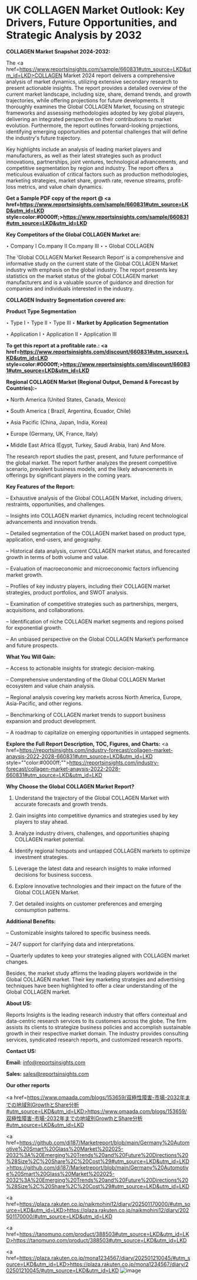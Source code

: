 # UK COLLAGEN Market Outlook: Key Drivers, Future Opportunities, and Strategic Analysis by 2032

<strong>COLLAGEN Market Snapshot 2024-2032:</strong>

The <a href=https://www.reportsinsights.com/sample/660831#utm_source=LKD&utm_id=LKD>COLLAGEN Market 2024 report</a> delivers a comprehensive analysis of market dynamics, utilizing extensive secondary research to present actionable insights. The report provides a detailed overview of the current market landscape, including size, share, demand trends, and growth trajectories, while offering projections for future developments. It thoroughly examines the Global COLLAGEN Market, focusing on strategic frameworks and assessing methodologies adopted by key global players, delivering an integrated perspective on their contributions to market evolution. Furthermore, the report outlines forward-looking projections, identifying emerging opportunities and potential challenges that will define the industry's future trajectory.

Key highlights include an analysis of leading market players and manufacturers, as well as their latest strategies such as product innovations, partnerships, joint ventures, technological advancements, and competitive segmentation by region and industry. The report offers a meticulous evaluation of critical factors such as production methodologies, marketing strategies, market share, growth rate, revenue streams, profit-loss metrics, and value chain dynamics.

<strong>Get a Sample PDF copy of the report @ <a href=https://www.reportsinsights.com/sample/660831#utm_source=LKD&utm_id=LKD style=color:#0000ff;>https://www.reportsinsights.com/sample/660831#utm_source=LKD&utm_id=LKD</a></strong>

<strong>Key Competitors of the Global COLLAGEN Market are:</strong>

‣ Company I Co.mpany II Co.mpany III
‣ 
‣ Global COLLAGEN

The ‘Global COLLAGEN Market Research Report’ is a comprehensive and informative study on the current state of the Global COLLAGEN Market industry with emphasis on the global industry. The report presents key statistics on the market status of the global COLLAGEN market manufacturers and is a valuable source of guidance and direction for companies and individuals interested in the industry.

<strong>COLLAGEN Industry Segmentation covered are:</strong>

<strong>Product Type Segmentation</strong>

‣ Type I
‣ Type II
‣ Type III
‣ 
<strong>Market by Application Segmentation</strong>

‣ Application I
‣ Application II 
‣ Application III

<strong>To get this report at a profitable rate.: <a href=https://www.reportsinsights.com/discount/660831#utm_source=LKD&utm_id=LKD style=color:#0000ff;>https://www.reportsinsights.com/discount/660831#utm_source=LKD&utm_id=LKD</a></strong>

<strong>Regional COLLAGEN Market (Regional Output, Demand &amp; Forecast by Countries):-</strong>

• North America (United States, Canada, Mexico)

• South America ( Brazil, Argentina, Ecuador, Chile)

• Asia Pacific (China, Japan, India, Korea)

• Europe (Germany, UK, France, Italy)

• Middle East Africa (Egypt, Turkey, Saudi Arabia, Iran) And More.

The research report studies the past, present, and future performance of the global market. The report further analyzes the present competitive scenario, prevalent business models, and the likely advancements in offerings by significant players in the coming years.

<strong>Key Features of the Report:</strong>

– Exhaustive analysis of the Global COLLAGEN Market, including drivers, restraints, opportunities, and challenges.

– Insights into COLLAGEN market dynamics, including recent technological advancements and innovation trends.

– Detailed segmentation of the COLLAGEN market based on product type, application, end-users, and geography.

– Historical data analysis, current COLLAGEN market status, and forecasted growth in terms of both volume and value.

– Evaluation of macroeconomic and microeconomic factors influencing market growth.

– Profiles of key industry players, including their COLLAGEN market strategies, product portfolios, and SWOT analysis.

– Examination of competitive strategies such as partnerships, mergers, acquisitions, and collaborations.

– Identification of niche COLLAGEN market segments and regions poised for exponential growth.

– An unbiased perspective on the Global COLLAGEN Market’s performance and future prospects.

<strong>What You Will Gain:</strong>

– Access to actionable insights for strategic decision-making.

– Comprehensive understanding of the Global COLLAGEN Market ecosystem and value chain analysis.

– Regional analysis covering key markets across North America, Europe, Asia-Pacific, and other regions.

– Benchmarking of COLLAGEN market trends to support business expansion and product development.

– A roadmap to capitalize on emerging opportunities in untapped segments.

<strong>Explore the Full Report Description, TOC, Figures, and Charts:</strong>
<a href=https://reportsinsights.com/industry-forecast/collagen-market-anaysis-2022-2028-660831#utm_source=LKD&utm_id=LKD style=""color:#0000ff;"">https://reportsinsights.com/industry-forecast/collagen-market-anaysis-2022-2028-660831#utm_source=LKD&utm_id=LKD</a>

<strong>Why Choose the Global COLLAGEN Market Report?</strong>

1. Understand the trajectory of the Global COLLAGEN Market with accurate forecasts and growth trends.

2. Gain insights into competitive dynamics and strategies used by key players to stay ahead.

3. Analyze industry drivers, challenges, and opportunities shaping COLLAGEN market potential.

4. Identify regional hotspots and untapped COLLAGEN markets to optimize investment strategies.

5. Leverage the latest data and research insights to make informed decisions for business success.

6. Explore innovative technologies and their impact on the future of the Global COLLAGEN Market.

7. Get detailed insights on customer preferences and emerging consumption patterns.

<strong>Additional Benefits:</strong>

– Customizable insights tailored to specific business needs.

– 24/7 support for clarifying data and interpretations.

– Quarterly updates to keep your strategies aligned with COLLAGEN market changes.

Besides, the market study affirms the leading players worldwide in the Global COLLAGEN market. Their key marketing strategies and advertising techniques have been highlighted to offer a clear understanding of the Global COLLAGEN market.

<strong><strong>About US</strong>:</strong>

Reports Insights is the leading research industry that offers contextual and data-centric research services to its customers across the globe. The firm assists its clients to strategize business policies and accomplish sustainable growth in their respective market domain. The industry provides consulting services, syndicated research reports, and customized research reports.

<strong>Contact US:</strong>

<p class=><b>Email:</b> <a href=mailto:info@reportsinsights.com>info@reportsinsights.com</a></p>
<p class=><b>Sales:</b> <a href=mailto:sales@reportsinsights.com>sales@reportsinsights.com</a></p>

<strong>Our other reports</strong>

<a href=https://www.omaada.com/blogs/153659/双極性障害-市場-2032年までの地域別GrowthとShare分析#utm_source=LKD&utm_id=LKD>https://www.omaada.com/blogs/153659/双極性障害-市場-2032年までの地域別GrowthとShare分析#utm_source=LKD&utm_id=LKD</a>

<a href=https://github.com/di187/Marketreport/blob/main/Germany%20Automotive%20Smart%20Glass%20Market%202025-2032%3A%20Emerging%20Trends%20and%20Future%20Directions%20%28Size%2C%20Share%2C%20Cost%29#utm_source=LKD&utm_id=LKD>https://github.com/di187/Marketreport/blob/main/Germany%20Automotive%20Smart%20Glass%20Market%202025-2032%3A%20Emerging%20Trends%20and%20Future%20Directions%20%28Size%2C%20Share%2C%20Cost%29#utm_source=LKD&utm_id=LKD</a>

<a href=https://plaza.rakuten.co.jp/naikmohini12/diary/202501170000/#utm_source=LKD&utm_id=LKD>https://plaza.rakuten.co.jp/naikmohini12/diary/202501170000/#utm_source=LKD&utm_id=LKD</a>

<a href=https://tanomuno.com/product/388503#utm_source=LKD&utm_id=LKD>https://tanomuno.com/product/388503#utm_source=LKD&utm_id=LKD</a>

<a href=https://plaza.rakuten.co.jp/mona1234567/diary/202501210045/#utm_source=LKD&utm_id=LKD>https://plaza.rakuten.co.jp/mona1234567/diary/202501210045/#utm_source=LKD&utm_id=LKD</a>
![image](https://github.com/user-attachments/assets/419975f8-329c-47ad-9453-3d7939a9161f)
